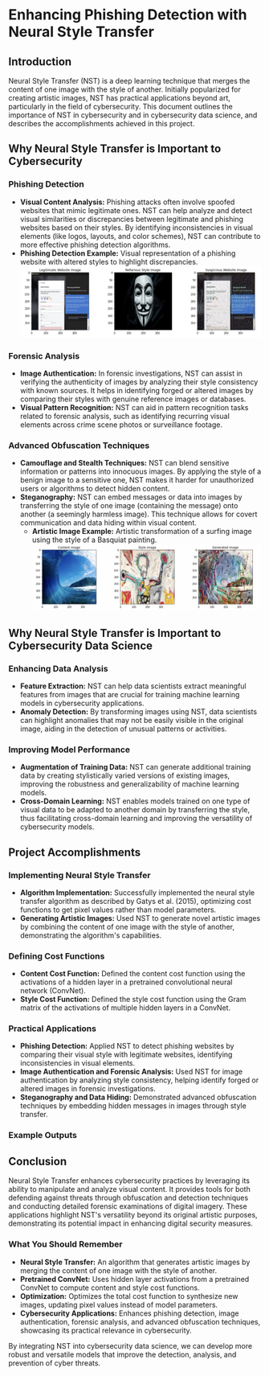 # Enhancing Phishing Detection with Neural Style Transfer

## Introduction
Neural Style Transfer (NST) is a deep learning technique that merges the content of one image with the style of another. Initially popularized for creating artistic images, NST has practical applications beyond art, particularly in the field of cybersecurity. This document outlines the importance of NST in cybersecurity and in cybersecurity data science, and describes the accomplishments achieved in this project.

## Why Neural Style Transfer is Important to Cybersecurity

### Phishing Detection
- **Visual Content Analysis:** Phishing attacks often involve spoofed websites that mimic legitimate ones. NST can help analyze and detect visual similarities or discrepancies between legitimate and phishing websites based on their styles. By identifying inconsistencies in visual elements (like logos, layouts, and color schemes), NST can contribute to more effective phishing detection algorithms.
- **Phishing Detection Example:** Visual representation of a phishing website with altered styles to highlight discrepancies.
  ![nefarious_website_clong](img/website_style_change.png)

### Forensic Analysis
- **Image Authentication:** In forensic investigations, NST can assist in verifying the authenticity of images by analyzing their style consistency with known sources. It helps in identifying forged or altered images by comparing their styles with genuine reference images or databases.
- **Visual Pattern Recognition:** NST can aid in pattern recognition tasks related to forensic analysis, such as identifying recurring visual elements across crime scene photos or surveillance footage.

### Advanced Obfuscation Techniques
- **Camouflage and Stealth Techniques:** NST can blend sensitive information or patterns into innocuous images. By applying the style of a benign image to a sensitive one, NST makes it harder for unauthorized users or algorithms to detect hidden content.
- **Steganography:** NST can embed messages or data into images by transferring the style of one image (containing the message) onto another (a seemingly harmless image). This technique allows for covert communication and data hiding within visual content.
  - **Artistic Image Example:** Artistic transformation of a surfing image using the style of a Basquiat painting.
  ![surf_art](img/teahupoo_basquiet_1.png)

## Why Neural Style Transfer is Important to Cybersecurity Data Science
### Enhancing Data Analysis
- **Feature Extraction:** NST can help data scientists extract meaningful features from images that are crucial for training machine learning models in cybersecurity applications.
- **Anomaly Detection:** By transforming images using NST, data scientists can highlight anomalies that may not be easily visible in the original image, aiding in the detection of unusual patterns or activities.

### Improving Model Performance
- **Augmentation of Training Data:** NST can generate additional training data by creating stylistically varied versions of existing images, improving the robustness and generalizability of machine learning models.
- **Cross-Domain Learning:** NST enables models trained on one type of visual data to be adapted to another domain by transferring the style, thus facilitating cross-domain learning and improving the versatility of cybersecurity models.

## Project Accomplishments
### Implementing Neural Style Transfer
- **Algorithm Implementation:** Successfully implemented the neural style transfer algorithm as described by Gatys et al. (2015), optimizing cost functions to get pixel values rather than model parameters.
- **Generating Artistic Images:** Used NST to generate novel artistic images by combining the content of one image with the style of another, demonstrating the algorithm's capabilities.

### Defining Cost Functions
- **Content Cost Function:** Defined the content cost function using the activations of a hidden layer in a pretrained convolutional neural network (ConvNet).
- **Style Cost Function:** Defined the style cost function using the Gram matrix of the activations of multiple hidden layers in a ConvNet.

### Practical Applications
- **Phishing Detection:** Applied NST to detect phishing websites by comparing their visual style with legitimate websites, identifying inconsistencies in visual elements.
- **Image Authentication and Forensic Analysis:** Used NST for image authentication by analyzing style consistency, helping identify forged or altered images in forensic investigations.
- **Steganography and Data Hiding:** Demonstrated advanced obfuscation techniques by embedding hidden messages in images through style transfer.

### Example Outputs



## Conclusion
Neural Style Transfer enhances cybersecurity practices by leveraging its ability to manipulate and analyze visual content. It provides tools for both defending against threats through obfuscation and detection techniques and conducting detailed forensic examinations of digital imagery. These applications highlight NST's versatility beyond its original artistic purposes, demonstrating its potential impact in enhancing digital security measures.

### What You Should Remember
- **Neural Style Transfer:** An algorithm that generates artistic images by merging the content of one image with the style of another.
- **Pretrained ConvNet:** Uses hidden layer activations from a pretrained ConvNet to compute content and style cost functions.
- **Optimization:** Optimizes the total cost function to synthesize new images, updating pixel values instead of model parameters.
- **Cybersecurity Applications:** Enhances phishing detection, image authentication, forensic analysis, and advanced obfuscation techniques, showcasing its practical relevance in cybersecurity.

By integrating NST into cybersecurity data science, we can develop more robust and versatile models that improve the detection, analysis, and prevention of cyber threats.
